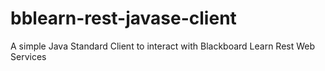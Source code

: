 # bblearn-rest-javase-client
A simple Java Standard Client to interact with Blackboard Learn Rest Web Services
